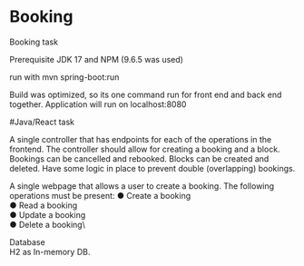 # Booking
Booking task

Prerequisite
JDK 17 and NPM (9.6.5 was used)

run with mvn spring-boot:run

Build was optimized, so its one command run for front end and back end together.
Application will run on localhost:8080

#Java/React task

A single controller that has endpoints for each of the operations in the
frontend. The controller should allow for creating a booking and a block.
Bookings can be cancelled and rebooked. Blocks can be created and deleted.
Have some logic in place to prevent double (overlapping) bookings.

A single webpage that allows a user to create a booking. The following
operations must be present:
  ● Create a booking\
  ● Read a booking\
  ● Update a booking\
  ● Delete a booking\
  
Database\
H2 as In-memory DB.
